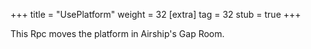+++
title = "UsePlatform"
weight = 32
[extra]
tag = 32
stub = true
+++

This Rpc moves the platform in Airship's Gap Room.

<!-- more -->
